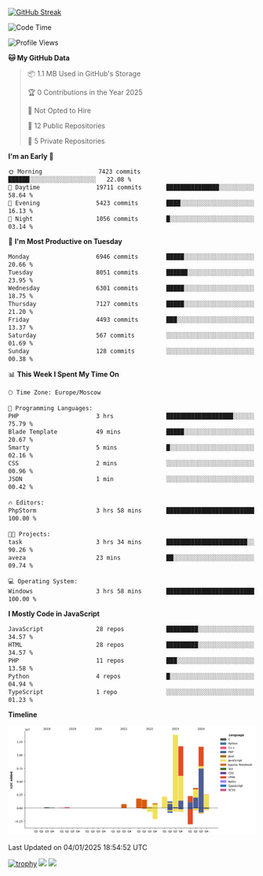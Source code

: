 [![GitHub Streak](https://github-readme-streak-stats.herokuapp.com/?user=yogik10)](https://git.io/streak-stats)
<!--START_SECTION:waka-->
![Code Time](http://img.shields.io/badge/Code%20Time-1%2C048%20hrs%2020%20mins-blue)

![Profile Views](http://img.shields.io/badge/Profile%20Views-0-blue)

**🐱 My GitHub Data** 

> 📦 1.1 MB Used in GitHub's Storage 
 > 
> 🏆 0 Contributions in the Year 2025
 > 
> 🚫 Not Opted to Hire
 > 
> 📜 12 Public Repositories 
 > 
> 🔑 5 Private Repositories 
 > 
**I'm an Early 🐤** 

```text
🌞 Morning                7423 commits        ██████░░░░░░░░░░░░░░░░░░░   22.08 % 
🌆 Daytime                19711 commits       ███████████████░░░░░░░░░░   58.64 % 
🌃 Evening                5423 commits        ████░░░░░░░░░░░░░░░░░░░░░   16.13 % 
🌙 Night                  1056 commits        █░░░░░░░░░░░░░░░░░░░░░░░░   03.14 % 
```
📅 **I'm Most Productive on Tuesday** 

```text
Monday                   6946 commits        █████░░░░░░░░░░░░░░░░░░░░   20.66 % 
Tuesday                  8051 commits        ██████░░░░░░░░░░░░░░░░░░░   23.95 % 
Wednesday                6301 commits        █████░░░░░░░░░░░░░░░░░░░░   18.75 % 
Thursday                 7127 commits        █████░░░░░░░░░░░░░░░░░░░░   21.20 % 
Friday                   4493 commits        ███░░░░░░░░░░░░░░░░░░░░░░   13.37 % 
Saturday                 567 commits         ░░░░░░░░░░░░░░░░░░░░░░░░░   01.69 % 
Sunday                   128 commits         ░░░░░░░░░░░░░░░░░░░░░░░░░   00.38 % 
```


📊 **This Week I Spent My Time On** 

```text
🕑︎ Time Zone: Europe/Moscow

💬 Programming Languages: 
PHP                      3 hrs               ███████████████████░░░░░░   75.79 % 
Blade Template           49 mins             █████░░░░░░░░░░░░░░░░░░░░   20.67 % 
Smarty                   5 mins              █░░░░░░░░░░░░░░░░░░░░░░░░   02.16 % 
CSS                      2 mins              ░░░░░░░░░░░░░░░░░░░░░░░░░   00.96 % 
JSON                     1 min               ░░░░░░░░░░░░░░░░░░░░░░░░░   00.42 % 

🔥 Editors: 
PhpStorm                 3 hrs 58 mins       █████████████████████████   100.00 % 

🐱‍💻 Projects: 
task                     3 hrs 34 mins       ███████████████████████░░   90.26 % 
aveza                    23 mins             ██░░░░░░░░░░░░░░░░░░░░░░░   09.74 % 

💻 Operating System: 
Windows                  3 hrs 58 mins       █████████████████████████   100.00 % 
```

**I Mostly Code in JavaScript** 

```text
JavaScript               28 repos            █████████░░░░░░░░░░░░░░░░   34.57 % 
HTML                     28 repos            █████████░░░░░░░░░░░░░░░░   34.57 % 
PHP                      11 repos            ███░░░░░░░░░░░░░░░░░░░░░░   13.58 % 
Python                   4 repos             █░░░░░░░░░░░░░░░░░░░░░░░░   04.94 % 
TypeScript               1 repo              ░░░░░░░░░░░░░░░░░░░░░░░░░   01.23 % 
```



**Timeline**

![Lines of Code chart](https://raw.githubusercontent.com/Yogik10/Yogik10/main/assets/bar_graph.png)


 Last Updated on 04/01/2025 18:54:52 UTC
<!--END_SECTION:waka-->
[![trophy](https://github-profile-trophy.vercel.app/?username=yogik10)](https://github.com/ryo-ma/github-profile-trophy)
![](https://github-profile-summary-cards.vercel.app/api/cards/profile-details?username=yogik10&theme=solarized_dark)
![](https://github-profile-summary-cards.vercel.app/api/cards/most-commit-language?username=yogik10&theme=solarized_dark)


